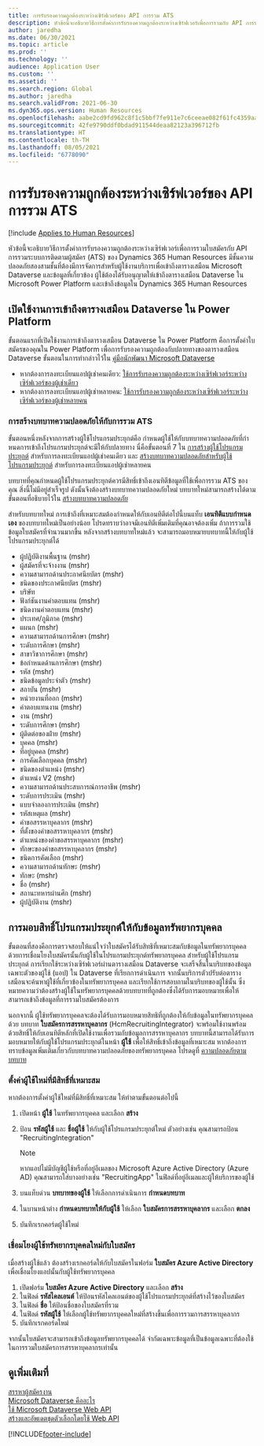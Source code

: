```yaml
---
title: การรับรองความถูกต้องระหว่างเซิร์ฟเวอร์ของ API การรวม ATS
description: หัวข้อนี้จะอธิบายวิธีการตั้งค่าการรับรองความถูกต้องระหว่างเซิร์ฟเวอร์เพื่อการรวมกับ API การรวมระบบการติดตามผู้สมัคร (ATS) ของ Dynamics 365 Human Resources
author: jaredha
ms.date: 06/30/2021
ms.topic: article
ms.prod: ''
ms.technology: ''
audience: Application User
ms.custom: ''
ms.assetid: ''
ms.search.region: Global
ms.author: jaredha
ms.search.validFrom: 2021-06-30
ms.dyn365.ops.version: Human Resources
ms.openlocfilehash: aabe2cd9fd962c8f1c5bbf7fe911e7c6ceeae082f61fc4359aaf7bf197531eff
ms.sourcegitcommit: 42fe9790ddf0bdad911544deaa82123a396712fb
ms.translationtype: HT
ms.contentlocale: th-TH
ms.lasthandoff: 08/05/2021
ms.locfileid: "6778090"
---
```

# <a name="server-to-server-authentication-for-the-ats-integration-api"></a>การรับรองความถูกต้องระหว่างเซิร์ฟเวอร์ของ API การรวม ATS

[!include [Applies to Human Resources](../includes/applies-to-hr.md)]

หัวข้อนี้จะอธิบายวิธีการตั้งค่าการรับรองความถูกต้องระหว่างเซิร์ฟเวอร์เพื่อการรวมใบสมัครกับ API การรวมระบบการติดตามผู้สมัคร (ATS) ของ Dynamics 365 Human Resources มีชั้นความปลอดภัยสองสามชั้นที่ต้องมีการจัดการสำหรับผู้ใช้งานบริการเพื่อเข้าถึงตารางเสมือน Microsoft Dataverse และข้อมูลที่เกี่ยวข้อง ผู้ใช้ต้องได้รับอนุญาตให้เข้าถึงตารางเสมือน Dataverse ใน Microsoft Power Platform และเข้าถึงข้อมูลใน Dynamics 365 Human Resources

## <a name="enable-access-to-dataverse-virtual-tables-in-power-platform"></a>เปิดใช้งานการเข้าถึงตารางเสมือน Dataverse ใน Power Platform

ขั้นตอนแรกที่เปิดใช้งานการเข้าถึงตารางเสมือน Dataverse ใน Power Platform คือการตั้งค่าใบสมัครของคุณใน Power Platform เพื่อการรับรองความถูกต้องกับปลายทางของตารางเสมือน Dataverse ขั้นตอนในการทำกล่าวไว้ใน [คู่มือนักพัฒนา Microsoft Dataverse](/powerapps/developer/data-platform)

  - หากต้องการลงทะเบียนแอปผู้เช่าคนเดียว: [ใช้การรับรองความถูกต้องระหว่างเซิร์ฟเวอร์ระหว่างเซิร์ฟเวอร์ของผู้เช่าเดียว](/powerapps/developer/data-platform/use-single-tenant-server-server-authentication)
  - หากต้องการลงทะเบียนแอปผู้เช่าหลายคน: [ใช้การรับรองความถูกต้องระหว่างเซิร์ฟเวอร์ระหว่างเซิร์ฟเวอร์ของผู้เช่าหลายคน](/powerapps/developer/data-platform/use-multi-tenant-server-server-authentication)

### <a name="creating-a-security-role-for-ats-integrations"></a>การสร้างบทบาทความปลอดภัยให้กับการรวม ATS

ขั้นตอนหนึ่งหลังจากการสร้างผู้ใช้โปรแกรมประยุกต์คือ กําหนดผู้ใช้ให้กับบทบาทความปลอดภัยที่กําหนดการเข้าถึงโปรแกรมประยุกต์จะมีให้กับปลายทาง นี่คือขั้นตอนที่ 7 ใน [การสร้างผู้ใช้โปรแกรมประยุกต์](/powerapps/developer/data-platform/use-single-tenant-server-server-authentication#application-user-creation) สำหรับการลงทะเบียนแอปผู้เช่าคนเดียว และ [สร้างบทบาทความปลอดภัยสำหรับผู้ใช้โปรแกรมประยุกต์](/powerapps/developer/data-platform/use-multi-tenant-server-server-authentication#create-a-security-role-for-the-application-user) สำหรับการลงทะเบียนแอปผู้เช่าหลายคน 

บทบาทที่คุณกําหนดผู้ใช้โปรแกรมประยุกต์ควรมีสิทธิ์เข้าถึงเอนทิตีข้อมูลที่ใช้เพื่อการรวม ATS ของคุณ สิ่งนี้ไม่มีอยู่สำเร็จรูป ดังนั้นจึงต้องสร้างบทบาทความปลอดภัยใหม่ บทบาทใหม่สามารถสร้างได้ตามขั้นตอนที่อธิบายไว้ใน [สร้างบทบาทความปลอดภัย](/power-platform/admin/create-edit-security-role#create-a-security-role)

สำหรับบทบาทใหม่ การเข้าถึงที่เหมาะสมต้องกําหนดให้กับเอนทิตีต่อไปนี้บนแท็บ **เอนทิตีแบบกำหนดเอง** ของบทบาทใหม่เป็นอย่างน้อย โปรดทราบว่าอาจมีเอนทิตีเพิ่มเติมที่คุณอาจต้องเพิ่ม ถ้าการรวมใช้ข้อมูลใบสมัครที่จำนวนมากขึ้น หลังจากสร้างบทบาทใหม่แล้ว จะสามารถมอบหมายบทบาทนี้ให้กับผู้ใช้โปรแกรมประยุกต์ได้

  - ผู้ปฏิบัติงานพื้นฐาน (mshr)
  - ผู้สมัครที่จะจ้างงาน (mshr)
  - ความสามารถด้านประกาศนียบัตร (mshr)
  - ชนิดของประกาศนียบัตร (mshr)
  - บริษัท
  - ฟังก์ชันงานค่าตอบแทน (mshr)
  - ชนิดงานค่าตอบแทน (mshr)
  - ประเทศ/ภูมิภาค (mshr)
  - แผนก (mshr)
  - ความสามารถด้านการศึกษา (mshr)
  - ระดับการศึกษา (mshr)
  - สาขาวิชาการศึกษา (mshr)
  - ข้อกำหนดด้านการศึกษา (mshr)
  - รหัส (mshr)
  - ชนิดข้อมูลประจำตัว (mshr)
  - สถาบัน (mshr)
  - หน่วยงานที่ออก (mshr)
  - ค่าตอบแทนงาน (mshr)
  - งาน (mshr)
  - ระดับการศึกษา (mshr)
  - ผู้ติดต่อของฝ่าย (mshr)
  - บุคคล (mshr)
  - ที่อยู่บุคคล (mshr)
  - การคัดเลือกบุคคล (mshr)
  - ชนิดของตำแหน่ง (mshr)
  - ตำแหน่ง V2 (mshr)
  - ความสามารถด้านประสบการณ์การอาชีพ (mshr)
  - ระดับการประเมิน (mshr)
  - แบบจำลองการประเมิน (mshr)
  - รหัสเหตุผล (mshr)
  - คำขอสรรหาบุคลากร (mshr)
  - ที่ตั้งของคำขอสรรหาบุคลากร (mshr)
  - ตำแหน่งของคำขอสรรหาบุคลากร (mshr)
  - ทักษะของคำขอสรรหาบุคลากร (mshr)
  - ชนิดการคัดเลือก (mshr)
  - ความสามารถด้านทักษะ (mshr)
  - ทักษะ (mshr)
  - ชื่อ (mshr)
  - สถานะทหารผ่านศึก (mshr)
  - ผู้ปฏิบัติงาน (mshr)

## <a name="granting-application-permissions-to-human-resources-data"></a>การมอบสิทธิ์โปรแกรมประยุกต์ให้กับข้อมูลทรัพยากรบุคคล

ขั้นตอนที่สองคือการตรวจสอบให้แน่ใจว่าใบสมัครได้รับสิทธิที่เหมาะสมกับข้อมูลในทรัพยากรบุคคล ด้วยการเชื่อมโยงใบสมัครนั้นกับผู้ใช้ในโปรแกรมประยุกต์ทรัพยากรบุคคล สำหรับผู้ใช้โปรแกรมประยุกต์ การเรียกใช้ระหว่างเซิร์ฟเวอร์ผ่านตารางเสมือน Dataverse จะเสร็จสิ้นในบริบทของข้อมูลเฉพาะตัวของผู้ใช้ (แอป) ใน Dataverse ที่เรียกการดำเนินการ จากนั้นบริการตัวปรับต่อตารางเสมือนจะค้นหาผู้ใช้ที่เกี่ยวข้องในทรัพยากรบุคคล และเรียกใช้การสอบถามในบริบทของผู้ใช้นั้น ซึ่งหมายความว่าต้องสร้างผู้ใช้ในทรัพยากรบุคคลด้วยบทบาทที่ถูกต้องซึ่งได้รับการมอบหมายเพื่อให้สามารถเข้าถึงข้อมูลที่การรวมใบสมัครต้องการ

นอกจากนี้ ผู้ใช้ทรัพยากรบุคคลจะต้องได้รับการมอบหมายสิทธิที่ถูกต้องให้กับข้อมูลในทรัพยากรบุคคลด้วย บทบาท **ใบสมัครการสรรหาบุคลากร** (HcmRecruitingIntegrator) จะพร้อมใช้งานพร้อมด้วยสิทธิ์ให้กับเอนทิตีหลักที่เปิดใช้งานเพื่อรวมกับข้อมูลการสรรหาบุคลากร บทบาทนี้สามารถได้รับการมอบหมายให้กับผู้ใช้โปรแกรมประยุกต์ในหน้า **ผู้ใช้** เพื่อให้สิทธิ์เข้าถึงข้อมูลที่เหมาะสม หากต้องการทราบข้อมูลเพิ่มเติมเกี่ยวกับบทบาทความปลอดภัยของทรัพยากรบุคคล โปรดดูที่ [ความปลอดภัยตามบทบาท](/fin-ops-core/dev-itpro/sysadmin/role-based-security)

### <a name="set-up-the-new-user-with-appropriate-permissions"></a>ตั้งค่าผู้ใช้ใหม่ที่มีสิทธิ์ที่เหมาะสม

หากต้องการตั้งค่าผู้ใช้ใหม่ที่มีสิทธิ์ที่เหมาะสม ให้ทำตามขั้นตอนต่อไปนี้

  1. เปิดหน้า **ผู้ใช้** ในทรัพยากรบุคคล และเลือก **สร้าง**
  2. ป้อน **รหัสผู้ใช้** และ **ชื่อผู้ใช้** ให้กับผู้ใช้โปรแกรมประยุกต์ใหม่ ตัวอย่างเช่น คุณสามารถป้อน "RecruitingIntegration"

      > [!NOTE]
      > หากแอปไม่มีบัญชีผู้ใช้หรือที่อยู่อีเมลของ Microsoft Azure Active Directory (Azure AD) คุณสามารถใส่บางอย่างเช่น "RecruitingApp" ในฟิลด์ที่อยู่อีเมลและผู้ให้บริการของผู้ใช้

  3. บนแท็บด่วน **บทบาทของผู้ใช้** ให้เลือกการดำเนินการ **กำหนดบทบาท**
  4. ในบานหน้าต่าง **กําหนดบทบาทให้กับผู้ใช้** ให้เลือก **ใบสมัครการสรรหาบุคลากร** และเลือก **ตกลง**
  5. บันทึกเรกคอร์ดผู้ใช้ใหม่

### <a name="link-the-new-human-resources-user-to-the-application"></a>เชื่อมโยงผู้ใช้ทรัพยากรบุคคลใหม่กับใบสมัคร

เมื่อสร้างผู้ใช้แล้ว ต้องสร้างเรกคอร์ดให้กับใบสมัครในฟอร์ม **ใบสมัคร Azure Active Directory** เพื่อเชื่อมโยงแอปนั้นกับผู้ใช้ทรัพยากรบุคคล

  1. เปิดฟอร์ม **ใบสมัคร Azure Active Directory** และเลือก **สร้าง**
  2. ในฟิลด์ **รหัสไคลเอนต์** ให้ป้อนรหัสไคลเอนต์ของผู้ใช้โปรแกรมประยุกต์ที่สร้างไว้ของใบสมัคร
  3. ในฟิลด์ **ชื่อ** ให้ป้อนชื่อของใบสมัครที่รวม
  4. ในฟิลด์ **รหัสผู้ใช้** ให้เลือกผู้ใช้ทรัพยากรบุคคลใหม่ที่สร้างขึ้นเพื่อการรวมการสรรหาบุคลากร
  5. บันทึกเรกคอร์ดใหม่

จากนั้นใบสมัครจะสามารถเข้าถึงข้อมูลทรัพยากรบุคคลได้ จํากัดเฉพาะข้อมูลที่เป็นข้อมูลเฉพาะที่ต้องใช้ในการรวมใบสมัครการสรรหาบุคลากรเท่านั้น

## <a name="see-also"></a>ดูเพิ่มเติมที่

[สรรหาผู้สมัครงาน](hr-personnel-recruit.md)<br>
[Microsoft Dataverse คืออะไร](/powerapps/maker/data-platform/data-platform-intro)<br>
[ใช้ Microsoft Dataverse Web API](/powerapps/developer/data-platform/webapi/overview)<br>
[สร้างและอัพเดตชุดตัวเลือกโดยใช้ Web API](/powerapps/developer/data-platform/webapi/create-update-optionsets)<br>

[!INCLUDE[footer-include](../includes/footer-banner.md)]
